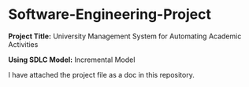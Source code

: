 # Software-Engineering-Project

**Project Title:** University Management System for Automating Academic Activities

**Using SDLC Model:** Incremental Model

I have attached the project file as a doc in this repository.
